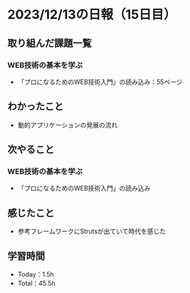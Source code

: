 # 2023/12/13の日報（15日目）

## 取り組んだ課題一覧
### WEB技術の基本を学ぶ
  - 「プロになるためのWEB技術入門」の読み込み：55ページ

## わかったこと
  - 動的アプリケーションの発展の流れ

## 次やること
### WEB技術の基本を学ぶ
  - 「プロになるためのWEB技術入門」の読み込み
  
## 感じたこと
  - 参考フレームワークにStrutsが出ていて時代を感じた

## 学習時間
  - Today：1.5h
  - Total：45.5h
